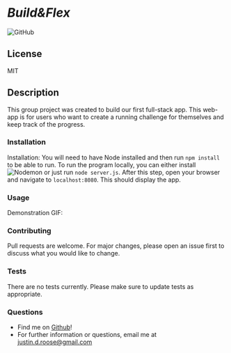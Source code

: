
# __*Build&Flex*__
![GitHub](https://img.shields.io/github/license/jdouglasr/Build-Flex)
## __License__
MIT

## __Description__
This group project was created to build our first full-stack app.  This web-app is for users who want to create a running challenge for themselves and keep track of the progress.

### __Installation__
Installation:  You will need to have Node installed and then run ```npm install``` to be able to run.  To run the program locally, you can either install ![Nodemon](https://nodemon.io/) or just run ```node server.js```.  After this step, open your browser and navigate to ```localhost:8080```.  This should display the app.

### __Usage__
Demonstration GIF:

### __Contributing__
Pull requests are welcome. For major changes, please open an issue first to discuss what you would like to change.

### __Tests__
There are no tests currently.  Please make sure to update tests as appropriate.

### __Questions__
- Find me on [Github](https//github.com/jdouglasr)!
- For further information or questions, email me at justin.d.roose@gmail.com